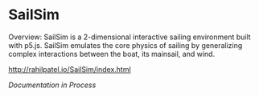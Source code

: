# SailSim

Overview:  SailSim is a 2-dimensional interactive sailing environment built with p5.js.  SailSim emulates the core physics of sailing by generalizing complex interactions between the boat, its mainsail, and wind.

http://rahilpatel.io/SailSim/index.html

*Documentation in Process*
